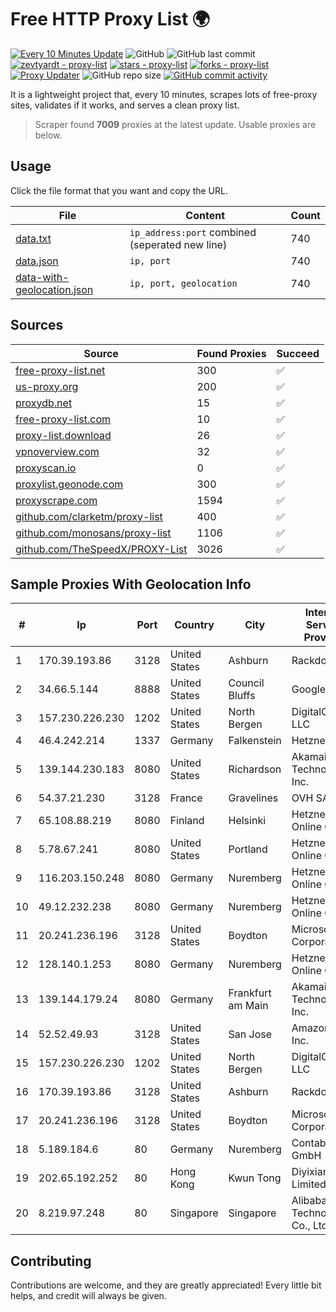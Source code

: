 
# Free HTTP Proxy List 🌍

[![Every 10 Minutes Update](https://github.com/mertguvencli/http-proxy-list/actions/workflows/main.yml/badge.svg?branch=main)](https://github.com/mertguvencli/http-proxy-list/actions/workflows/main.yml)
![GitHub](https://img.shields.io/github/license/mertguvencli/http-proxy-list)
![GitHub last commit](https://img.shields.io/github/last-commit/mertguvencli/http-proxy-list)
[![zevtyardt - proxy-list](https://img.shields.io/static/v1?label=zevtyardt&message=proxy-list&color=blue&logo=github)](https://github.com/zevtyardt/proxy-list "Go to GitHub repo")
[![stars - proxy-list](https://img.shields.io/github/stars/zevtyardt/proxy-list?style=social)](https://github.com/zevtyardt/proxy-list)
[![forks - proxy-list](https://img.shields.io/github/forks/zevtyardt/proxy-list?style=social)](https://github.com/zevtyardt/proxy-list)
[![Proxy Updater](https://github.com/zevtyardt/proxy-list/workflows/Proxy%20Updater/badge.svg)](https://github.com/zevtyardt/proxy-list/actions?query=workflow:"Proxy+Updater")
![GitHub repo size](https://img.shields.io/github/repo-size/zevtyardt/proxy-list)
[![GitHub commit activity](https://img.shields.io/github/commit-activity/m/zevtyardt/proxy-list?logo=commits)](https://github.com/zevtyardt/proxy-list/commits/main)

It is a lightweight project that, every 10 minutes, scrapes lots of free-proxy sites, validates if it works, and serves a clean proxy list.

> Scraper found **7009** proxies at the latest update. Usable proxies are below.

## Usage

Click the file format that you want and copy the URL.

|File|Content|Count|
|----|-------|-----|
|[data.txt](https://raw.githubusercontent.com/mertguvencli/http-proxy-list/main/proxy-list/data.txt)|`ip_address:port` combined (seperated new line)|740|
|[data.json](https://raw.githubusercontent.com/mertguvencli/http-proxy-list/main/proxy-list/data.json)|`ip, port`|740|
|[data-with-geolocation.json](https://raw.githubusercontent.com/mertguvencli/http-proxy-list/main/proxy-list/data-with-geolocation.json)|`ip, port, geolocation`|740|

## Sources

|Source|Found Proxies|Succeed|
|------|-------------|-------|
|[free-proxy-list.net](https://free-proxy-list.net)|300|✅|
|[us-proxy.org](https://www.us-proxy.org)|200|✅|
|[proxydb.net](http://proxydb.net)|15|✅|
|[free-proxy-list.com](https://free-proxy-list.com/?page=&port=&type%5B%5D=http&type%5B%5D=https&up_time=0&search=Search)|10|✅|
|[proxy-list.download](https://www.proxy-list.download/HTTP)|26|✅|
|[vpnoverview.com](https://vpnoverview.com/privacy/anonymous-browsing/free-proxy-servers)|32|✅|
|[proxyscan.io](https://www.proxyscan.io)|0|✅|
|[proxylist.geonode.com](https://proxylist.geonode.com/api/proxy-list?limit=300&page=1&sort_by=lastChecked&sort_type=desc&protocols=http,https)|300|✅|
|[proxyscrape.com](https://api.proxyscrape.com/v2/?request=displayproxies&protocol=http&timeout=10000&country=all&ssl=all&anonymity=all)|1594|✅|
|[github.com/clarketm/proxy-list](https://raw.githubusercontent.com/clarketm/proxy-list/master/proxy-list-raw.txt)|400|✅|
|[github.com/monosans/proxy-list](https://raw.githubusercontent.com/monosans/proxy-list/main/proxies/http.txt)|1106|✅|
|[github.com/TheSpeedX/PROXY-List](https://raw.githubusercontent.com/TheSpeedX/PROXY-List/master/http.txt)|3026|✅|


## Sample Proxies With Geolocation Info

|#|Ip|Port|Country|City|Internet Service Provider|
|-|--|----|-------|----|-------------------------|
|1|170.39.193.86|3128|United States|Ashburn|Rackdog, LLC|
|2|34.66.5.144|8888|United States|Council Bluffs|Google LLC|
|3|157.230.226.230|1202|United States|North Bergen|DigitalOcean, LLC|
|4|46.4.242.214|1337|Germany|Falkenstein|Hetzner|
|5|139.144.230.183|8080|United States|Richardson|Akamai Technologies, Inc.|
|6|54.37.21.230|3128|France|Gravelines|OVH SAS|
|7|65.108.88.219|8080|Finland|Helsinki|Hetzner Online GmbH|
|8|5.78.67.241|8080|United States|Portland|Hetzner Online GmbH|
|9|116.203.150.248|8080|Germany|Nuremberg|Hetzner Online GmbH|
|10|49.12.232.238|8080|Germany|Nuremberg|Hetzner Online GmbH|
|11|20.241.236.196|3128|United States|Boydton|Microsoft Corporation|
|12|128.140.1.253|8080|Germany|Nuremberg|Hetzner Online GmbH|
|13|139.144.179.24|8080|Germany|Frankfurt am Main|Akamai Technologies, Inc.|
|14|52.52.49.93|3128|United States|San Jose|Amazon.com, Inc.|
|15|157.230.226.230|1202|United States|North Bergen|DigitalOcean, LLC|
|16|170.39.193.86|3128|United States|Ashburn|Rackdog, LLC|
|17|20.241.236.196|3128|United States|Boydton|Microsoft Corporation|
|18|5.189.184.6|80|Germany|Nuremberg|Contabo GmbH|
|19|202.65.192.252|80|Hong Kong|Kwun Tong|Diyixian.com Limited|
|20|8.219.97.248|80|Singapore|Singapore|Alibaba (US) Technology Co., Ltd.|



## Contributing

Contributions are welcome, and they are greatly appreciated! Every
little bit helps, and credit will always be given.


